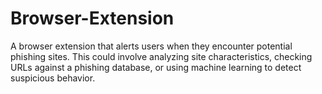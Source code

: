 # Browser-Extension
A browser extension that alerts users when they encounter potential phishing sites. This could involve analyzing site characteristics, checking URLs against a phishing database, or using machine learning to detect suspicious behavior.
